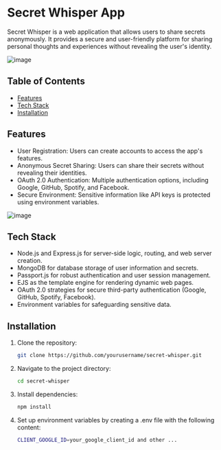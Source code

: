 # Secret Whisper App

Secret Whisper is a web application that allows users to share secrets anonymously. It provides a secure and user-friendly platform for sharing personal thoughts and experiences without revealing the user's identity.

![image](https://user-images.githubusercontent.com/99763743/197290151-e7ddad1b-98bf-4e15-b9c1-cdb02fbf13ef.png)

## Table of Contents

- [Features](#features)
- [Tech Stack](#tech-stack)
- [Installation](#installation)

## Features

- User Registration: Users can create accounts to access the app's features.
- Anonymous Secret Sharing: Users can share their secrets without revealing their identities.
- OAuth 2.0 Authentication: Multiple authentication options, including Google, GitHub, Spotify, and Facebook.
- Secure Environment: Sensitive information like API keys is protected using environment variables.

![image](https://user-images.githubusercontent.com/99763743/197290193-545f407e-e171-4bf8-8708-78fb39099bfc.png)

## Tech Stack

- Node.js and Express.js for server-side logic, routing, and web server creation.
- MongoDB for database storage of user information and secrets.
- Passport.js for robust authentication and user session management.
- EJS as the template engine for rendering dynamic web pages.
- OAuth 2.0 strategies for secure third-party authentication (Google, GitHub, Spotify, Facebook).
- Environment variables for safeguarding sensitive data.

## Installation

1. Clone the repository:
   ```bash
   git clone https://github.com/yourusername/secret-whisper.git
   ```
2. Navigate to the project directory:
   ```bash
   cd secret-whisper
   ```
3. Install dependencies:
   ```bash
   npm install
   ```
4. Set up environment variables by creating a .env file with the following content:
   ```bash
   CLIENT_GOOGLE_ID=your_google_client_id and other ...
   ```
